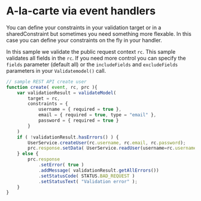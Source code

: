 # A-la-carte via event handlers

You can define your constraints in your validation target or in a sharedConstraint but sometimes you need something more flexable. In this case you can define your constraints on the fly in your handler.

In this sample we validate the public request context `rc`. This sample validates all fields in the `rc`.  If you need more control you can specify the `fields` parameter \(default all\) or the `includeFields` and `excludeFields` parameters in your `Validatemodel()` call.

```javascript
// sample REST API create user
function create( event, rc, prc ){
	var validationResult = validateModel( 
		target = rc,
		constraints = { 
			username = { required = true },
			email = { required = true, type = "email" },
			password = { required = true }
		}
	)
	if ( !validationResult.hasErrors() ) {
		UserService.createUser(rc.username, rc.email, rc.password);
		prc.response.setData( UserService.readUser(username=rc.username) );
	} else {
		prc.response
			.setError( true )
			.addMessage( validationResult.getAllErrors())
			.setStatusCode( STATUS.BAD_REQUEST )
			.setStatusText( "Validation error" );
	}
}
```

